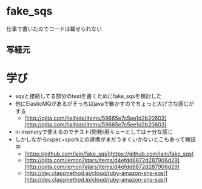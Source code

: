 # fake_sqs

仕事で書いたのでコードは載せられない

## 写経元

[]()

# 学び

- sqsと接続してる部分のtestを書くためにfake_sqsを検討した
- 他にElasticMQがあるがそっちはjavaで動かすのでちょっと大げさな感じがする
  - [http://qiita.com/halhide/items/59665e7c5ee1d2b20603](http://qiita.com/halhide/items/59665e7c5ee1d2b20603)
- in memoryで使えるのでテスト(開発)用キューとしては十分な感じ
- しかしながらrspec+sporkとの連携がまだうまくいかないとこもあって検証中
  - [https://github.com/iain/fake_sqs](https://github.com/iain/fake_sqs)
  - [http://qiita.com/iemon7stars/items/d4efdd8872d287906d29](http://qiita.com/iemon7stars/items/d4efdd8872d287906d29)
  - [http://dev.classmethod.jp/cloud/ruby-amazon-sns-sqs/](http://dev.classmethod.jp/cloud/ruby-amazon-sns-sqs/)